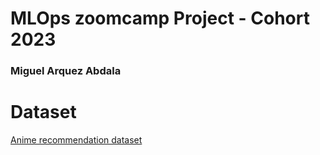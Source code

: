 # MLOps zoomcamp Project - Cohort 2023
### Miguel Arquez Abdala


# Dataset

[Anime recommendation dataset](https://www.kaggle.com/datasets/CooperUnion/anime-recommendations-database?datasetId=571&sortBy=voteCount&select=rating.csv)
